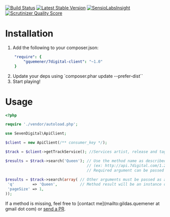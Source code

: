 [![Build Status](https://travis-ci.org/gquemener/7digital-client.png)](https://travis-ci.org/gquemener/7digital-client)
[![Latest Stable Version](https://poser.pugx.org/gquemener/7digital-client/v/stable.png)](https://packagist.org/packages/gquemener/7digital-client)
[![SensioLabsInsight](https://insight.sensiolabs.com/projects/288367fa-47ff-4743-8528-5fc3d7e89ae6/mini.png)](https://insight.sensiolabs.com/projects/288367fa-47ff-4743-8528-5fc3d7e89ae6)
[![Scrutinizer Quality Score](https://scrutinizer-ci.com/g/gquemener/7digital-client/badges/quality-score.png?s=3ab317e1ee53e8b5a72e38669b9fb5f9047ba1c2)](https://scrutinizer-ci.com/g/gquemener/7digital-client/)

Installation
============

1. Add the following to your composer.json:

```yml
    "require": {
        "gquemener/7digital-client": "~1.0"
    }
```

2. Update your deps using `composer.phar update --prefer-dist``
3. Start playing!

Usage
=====

```php
<?php

require './vendor/autoload.php';

use SevenDigital\ApiClient;

$client = new ApiClient(/** consumer_key */);

$track = $client->getTrackService(); //Services artist, release and tag are also accessible the same way

$results = $track->search('Queen'); // Use the method name as described in the 7digital api documentation
                                    // (ex: http://api.7digital.com/1.2/static/documentation/7digitalpublicapi.html#track/search)
                                    // Required argument can be passed directly
                                    
$results = $track->search(array( // Other arguments must be passed as a hash
 'q'        => 'Queen',          // Method result will be an instance of \SimpleXMLElement (http://fr2.php.net/simplexmlelement)
 'pageSize' => 1,
));


```

If a method is missing, feel free to [contact me](mailto:gildas.quemener at gmail dot com) or [send a PR](https://github.com/gquemener/7digital-client/compare/).
